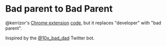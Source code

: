 # Bad parent to Bad Parent

@kerrizor's [Chrome extension](https://chrome.google.com/webstore/detail/business-to-burrito/mklnohaomoachkljliheemednbedbaog) [code](https://github.com/kerrizor/business_to_burrito), but it replaces "developer" with "bad parent".

Inspired by the [@10x_bad_dad](https://twitter.com/10x_bad_dad) Twitter bot.
